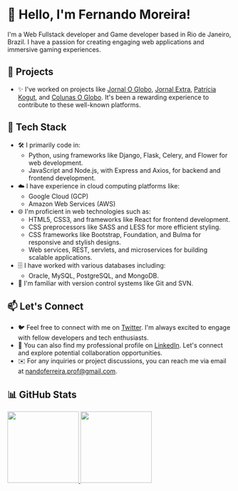# 👋 Hello, I'm Fernando Moreira!

I'm a Web Fullstack developer and Game developer based in Rio de Janeiro, Brazil. I have a passion for creating engaging web applications and immersive gaming experiences. 

## 🚀 Projects

- ✨ I've worked on projects like [Jornal O Globo](https://oglobo.globo.com/), [Jornal Extra](https://extra.globo.com/), [Patrícia Kogut](http://www.patriciakogut.com/), and [Colunas O Globo](http://blogs.oglobo.globo.com/). It's been a rewarding experience to contribute to these well-known platforms.

## 🔧 Tech Stack

- 🛠 I primarily code in:
  - Python, using frameworks like Django, Flask, Celery, and Flower for web development.
  - JavaScript and Node.js, with Express and Axios, for backend and frontend development.
- ☁️ I have experience in cloud computing platforms like:
  - Google Cloud (GCP)
  - Amazon Web Services (AWS)
- 🌐 I'm proficient in web technologies such as:
  - HTML5, CSS3, and frameworks like React for frontend development.
  - CSS preprocessors like SASS and LESS for more efficient styling.
  - CSS frameworks like Bootstrap, Foundation, and Bulma for responsive and stylish designs.
  - Web services, REST, servlets, and microservices for building scalable applications.
- 🗄️ I have worked with various databases including:
  - Oracle, MySQL, PostgreSQL, and MongoDB.
- 📁 I'm familiar with version control systems like Git and SVN.

## 📫 Let's Connect

- 🐦 Feel free to connect with me on [Twitter](https://twitter.com/nando_ferreira2). I'm always excited to engage with fellow developers and tech enthusiasts.
- 💼 You can also find my professional profile on [LinkedIn](https://www.linkedin.com/in/fmoreira13/). Let's connect and explore potential collaboration opportunities.
- ✉️ For any inquiries or project discussions, you can reach me via email at nandoferreira.prof@gmail.com.

## 📊 GitHub Stats

<a href="https://github.com/fer-moreira">
  <img height="160em" src="https://github-readme-stats.vercel.app/api?username=fer-moreira&show_icons=true&include_all_commits=true&custom_title=GitHub+Stats&theme=white">
  <img height="160em" src="https://github-readme-stats.vercel.app/api/top-langs/?username=fer-moreira&layout=compact&theme=white">
</a>
